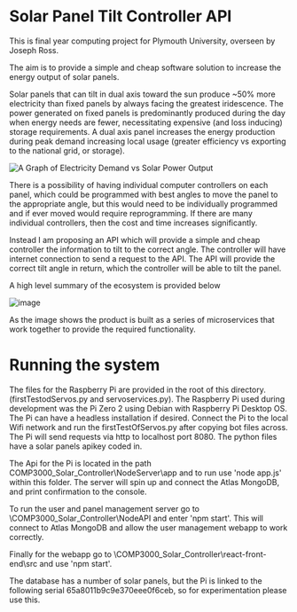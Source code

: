 # Solar Panel Tilt Controller API

This is final year computing project for Plymouth University, overseen by Joseph Ross.

The aim is to provide a simple and cheap software solution to increase the energy output of solar panels.

Solar panels that can tilt in dual axis toward the sun produce ~50% more electricity than fixed panels by always facing the greatest iridescence. The power generated on fixed panels is predominantly produced during the day when energy needs are fewer, necessitating expensive (and loss inducing) storage requirements. A dual axis panel increases the energy production during peak demand increasing local usage (greater efficiency vs exporting to the national grid, or storage).


![A Graph of Electricity Demand vs Solar Power Output](https://www.solarquotes.com.au/wp-content/uploads/2018/09/winter_electric_demand_nsw_sml-1.jpg)

There is a possibility of having individual computer controllers on each panel, which could be programmed with best angles to move the panel to the appropriate angle, but this would need to be individually programmed and if ever moved would require reprogramming. If there are many individual controllers, then the cost and time increases significantly.

Instead I am proposing an API which will provide a simple and cheap controller the information to tilt to the correct angle. The controller will have  internet connection to send a request to the API. The API will provide the correct tilt angle in return, which the controller will be able to tilt the panel.

A high level summary of the ecosystem is provided below


![image](https://github.com/John-D-Edmondson/COMP3000_Solar_Controller/assets/86296142/1d0bceaf-21cc-4a9a-b88e-d640b3a567bf)


As the image shows the product is built as a series of microservices that work together to provide the required functionality.

# Running the system

The files for the Raspberry Pi are provided in the root of this directory. (firstTestodServos.py and servoservices.py). The Raspberry Pi used during development was the Pi Zero 2 using Debian with Raspberry Pi Desktop OS. The Pi can have a headless installation if desired. Connect the Pi to the local Wifi network and run the firstTestOfServos.py after copying bot files across. The Pi will send requests via http to localhost port 8080. The python files have a solar panels apikey coded in.

The Api for the Pi is located in the path COMP3000_Solar_Controller\NodeServer\app and to run use 'node app.js' within this folder. The server will spin up and connect the Atlas MongoDB, and print confirmation to the console. 

To run the user and panel management server go to \COMP3000_Solar_Controller\NodeAPI and enter 'npm start'. This will connect to Atlas MongoDB and allow the user management webapp to work correctly.

Finally for the webapp go to \COMP3000_Solar_Controller\react-front-end\src and use 'npm start'.

The database has a number of solar panels, but the Pi is linked to the following serial 65a8011b9c9e370eee0f6ceb, so for experimentation please use this.
